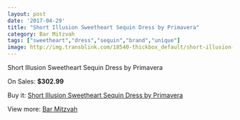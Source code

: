 ```yaml
---
layout: post
date: '2017-04-29'
title: "Short Illusion Sweetheart Sequin Dress by Primavera"
category: Bar Mitzvah
tags: ["sweetheart","dress","sequin","brand","unique"]
image: http://img.transblink.com/18540-thickbox_default/short-illusion-sweetheart-sequin-dress-by-primavera.jpg
---
```

Short Illusion Sweetheart Sequin Dress by Primavera

On Sales: **$302.99**
<a href="https://www.transblink.com/en/bar-mitzvah/5793-short-illusion-sweetheart-sequin-dress-by-primavera.html"><amp-img layout="responsive" width="600" height="600" src="//img.transblink.com/18540-thickbox_default/short-illusion-sweetheart-sequin-dress-by-primavera.jpg" alt="Short Illusion Sweetheart Sequin Dress by Primavera 0" /></a>
<a href="https://www.transblink.com/en/bar-mitzvah/5793-short-illusion-sweetheart-sequin-dress-by-primavera.html"><amp-img layout="responsive" width="600" height="600" src="//img.transblink.com/18544-thickbox_default/short-illusion-sweetheart-sequin-dress-by-primavera.jpg" alt="Short Illusion Sweetheart Sequin Dress by Primavera 1" /></a>
<a href="https://www.transblink.com/en/bar-mitzvah/5793-short-illusion-sweetheart-sequin-dress-by-primavera.html"><amp-img layout="responsive" width="600" height="600" src="//img.transblink.com/18543-thickbox_default/short-illusion-sweetheart-sequin-dress-by-primavera.jpg" alt="Short Illusion Sweetheart Sequin Dress by Primavera 2" /></a>
<a href="https://www.transblink.com/en/bar-mitzvah/5793-short-illusion-sweetheart-sequin-dress-by-primavera.html"><amp-img layout="responsive" width="600" height="600" src="//img.transblink.com/18542-thickbox_default/short-illusion-sweetheart-sequin-dress-by-primavera.jpg" alt="Short Illusion Sweetheart Sequin Dress by Primavera 3" /></a>
<a href="https://www.transblink.com/en/bar-mitzvah/5793-short-illusion-sweetheart-sequin-dress-by-primavera.html"><amp-img layout="responsive" width="600" height="600" src="//img.transblink.com/18541-thickbox_default/short-illusion-sweetheart-sequin-dress-by-primavera.jpg" alt="Short Illusion Sweetheart Sequin Dress by Primavera 4" /></a>

Buy it: [Short Illusion Sweetheart Sequin Dress by Primavera](https://www.transblink.com/en/bar-mitzvah/5793-short-illusion-sweetheart-sequin-dress-by-primavera.html "Short Illusion Sweetheart Sequin Dress by Primavera")

View more: [Bar Mitzvah](https://www.transblink.com/en/2-bar-mitzvah "Bar Mitzvah")